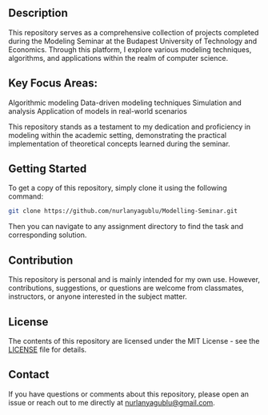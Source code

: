 ## Description

This repository serves as a comprehensive collection of projects completed during the Modeling Seminar at the Budapest University of Technology and Economics. Through this platform, I explore various modeling techniques, algorithms, and applications within the realm of computer science.

## Key Focus Areas:

Algorithmic modeling
Data-driven modeling techniques
Simulation and analysis
Application of models in real-world scenarios

This repository stands as a testament to my dedication and proficiency in modeling within the academic setting, demonstrating the practical implementation of theoretical concepts learned during the seminar.

## Getting Started

To get a copy of this repository, simply clone it using the following command:

```bash
git clone https://github.com/nurlanyagublu/Modelling-Seminar.git
```

Then you can navigate to any assignment directory to find the task and corresponding solution.

## Contribution

This repository is personal and is mainly intended for my own use. However, contributions, suggestions, or questions are welcome from classmates, instructors, or anyone interested in the subject matter.

## License

The contents of this repository are licensed under the MIT License - see the [LICENSE](LICENSE.md) file for details.

## Contact

If you have questions or comments about this repository, please open an issue or reach out to me directly at [nurlanyagublu@gmail.com](mailto:nurlanyagublu@gmail.com).
